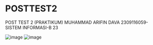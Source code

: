 # POSTTEST2
POST TEST 2 (PRAKTIKUM) MUHAMMAD ARIFIN DAVA 2309116059- SISTEM INFORMASI-B 23




![image](https://github.com/MARIFINDAVA059/POSTTEST2/assets/147223413/a4561046-82db-4ea5-9bde-69abff407871)
![image](https://github.com/MARIFINDAVA059/POSTTEST2/assets/147223413/fed5950d-bac9-44e0-a582-59b55aa8ccae)

